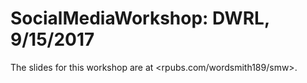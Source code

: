 # SocialMediaWorkshop: DWRL, 9/15/2017

The slides for this workshop are at <rpubs.com/wordsmith189/smw>.

